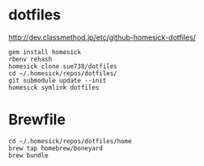 # dotfiles

http://dev.classmethod.jp/etc/github-homesick-dotfiles/

```
gem install homesick
rbenv rehash
homesick clone sue738/dotfiles
cd ~/.homesick/repos/dotfiles/
git submodule update --init
homesick symlink dotfiles
```

# Brewfile

```
cd ~/.homesick/repos/dotfiles/home
brew tap homebrew/boneyard
brew bundle
```
